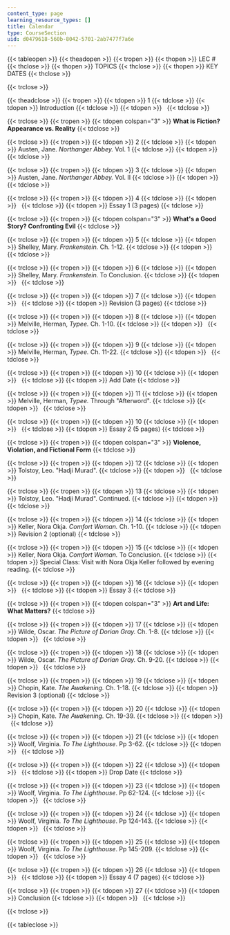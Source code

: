 ```yaml
---
content_type: page
learning_resource_types: []
title: Calendar
type: CourseSection
uid: d0479618-560b-8042-5701-2ab7477f7a6e
---
```


{{< tableopen >}}
{{< theadopen >}}
{{< tropen >}}
{{< thopen >}}
LEC #
{{< thclose >}}
{{< thopen >}}
TOPICS
{{< thclose >}}
{{< thopen >}}
KEY DATES
{{< thclose >}}

{{< trclose >}}

{{< theadclose >}}
{{< tropen >}}
{{< tdopen >}}
1
{{< tdclose >}}
{{< tdopen >}}
Introduction
{{< tdclose >}}
{{< tdopen >}}
 
{{< tdclose >}}

{{< trclose >}}
{{< tropen >}}
{{< tdopen colspan="3" >}}
**What is Fiction? Appearance vs. Reality**
{{< tdclose >}}

{{< trclose >}}
{{< tropen >}}
{{< tdopen >}}
2
{{< tdclose >}}
{{< tdopen >}}
Austen, Jane. _Northanger Abbey._ Vol. 1
{{< tdclose >}}
{{< tdopen >}}
 
{{< tdclose >}}

{{< trclose >}}
{{< tropen >}}
{{< tdopen >}}
3
{{< tdclose >}}
{{< tdopen >}}
Austen, Jane. _Northanger Abbey._ Vol. II
{{< tdclose >}}
{{< tdopen >}}
 
{{< tdclose >}}

{{< trclose >}}
{{< tropen >}}
{{< tdopen >}}
4
{{< tdclose >}}
{{< tdopen >}}
 
{{< tdclose >}}
{{< tdopen >}}
Essay 1 (3 pages)
{{< tdclose >}}

{{< trclose >}}
{{< tropen >}}
{{< tdopen colspan="3" >}}
**What's a Good Story? Confronting Evil**
{{< tdclose >}}

{{< trclose >}}
{{< tropen >}}
{{< tdopen >}}
5
{{< tdclose >}}
{{< tdopen >}}
Shelley, Mary. _Frankenstein._ Ch. 1-12.
{{< tdclose >}}
{{< tdopen >}}
 
{{< tdclose >}}

{{< trclose >}}
{{< tropen >}}
{{< tdopen >}}
6
{{< tdclose >}}
{{< tdopen >}}
Shelley, Mary. _Frankenstein._ To Conclusion.
{{< tdclose >}}
{{< tdopen >}}
 
{{< tdclose >}}

{{< trclose >}}
{{< tropen >}}
{{< tdopen >}}
7
{{< tdclose >}}
{{< tdopen >}}
 
{{< tdclose >}}
{{< tdopen >}}
Revision (3 pages)
{{< tdclose >}}

{{< trclose >}}
{{< tropen >}}
{{< tdopen >}}
8
{{< tdclose >}}
{{< tdopen >}}
Melville, Herman, _Typee._ Ch. 1-10.
{{< tdclose >}}
{{< tdopen >}}
 
{{< tdclose >}}

{{< trclose >}}
{{< tropen >}}
{{< tdopen >}}
9
{{< tdclose >}}
{{< tdopen >}}
Melville, Herman, _Typee._ Ch. 11-22.
{{< tdclose >}}
{{< tdopen >}}
 
{{< tdclose >}}

{{< trclose >}}
{{< tropen >}}
{{< tdopen >}}
10
{{< tdclose >}}
{{< tdopen >}}
 
{{< tdclose >}}
{{< tdopen >}}
Add Date
{{< tdclose >}}

{{< trclose >}}
{{< tropen >}}
{{< tdopen >}}
11
{{< tdclose >}}
{{< tdopen >}}
Melville, Herman, _Typee._ Through "Afterword".
{{< tdclose >}}
{{< tdopen >}}
 
{{< tdclose >}}

{{< trclose >}}
{{< tropen >}}
{{< tdopen >}}
10
{{< tdclose >}}
{{< tdopen >}}
 
{{< tdclose >}}
{{< tdopen >}}
Essay 2 (5 pages)
{{< tdclose >}}

{{< trclose >}}
{{< tropen >}}
{{< tdopen colspan="3" >}}
**Violence, Violation, and Fictional Form**
{{< tdclose >}}

{{< trclose >}}
{{< tropen >}}
{{< tdopen >}}
12
{{< tdclose >}}
{{< tdopen >}}
Tolstoy, Leo. "Hadji Murad".
{{< tdclose >}}
{{< tdopen >}}
 
{{< tdclose >}}

{{< trclose >}}
{{< tropen >}}
{{< tdopen >}}
13
{{< tdclose >}}
{{< tdopen >}}
Tolstoy, Leo. "Hadji Murad". Continued.
{{< tdclose >}}
{{< tdopen >}}
 
{{< tdclose >}}

{{< trclose >}}
{{< tropen >}}
{{< tdopen >}}
14
{{< tdclose >}}
{{< tdopen >}}
Keller, Nora Okja. _Comfort Woman._ Ch. 1-10.
{{< tdclose >}}
{{< tdopen >}}
Revision 2 (optional)
{{< tdclose >}}

{{< trclose >}}
{{< tropen >}}
{{< tdopen >}}
15
{{< tdclose >}}
{{< tdopen >}}
Keller, Nora Okja. _Comfort Woman._ To Conclusion.
{{< tdclose >}}
{{< tdopen >}}
Special Class: Visit with Nora Okja Keller followed by evening reading.
{{< tdclose >}}

{{< trclose >}}
{{< tropen >}}
{{< tdopen >}}
16
{{< tdclose >}}
{{< tdopen >}}
 
{{< tdclose >}}
{{< tdopen >}}
Essay 3
{{< tdclose >}}

{{< trclose >}}
{{< tropen >}}
{{< tdopen colspan="3" >}}
**Art and Life: What Matters?**
{{< tdclose >}}

{{< trclose >}}
{{< tropen >}}
{{< tdopen >}}
17
{{< tdclose >}}
{{< tdopen >}}
Wilde, Oscar. _The Picture of Dorian Gray._ Ch. 1-8.
{{< tdclose >}}
{{< tdopen >}}
 
{{< tdclose >}}

{{< trclose >}}
{{< tropen >}}
{{< tdopen >}}
18
{{< tdclose >}}
{{< tdopen >}}
Wilde, Oscar. _The Picture of Dorian Gray._ Ch. 9-20.
{{< tdclose >}}
{{< tdopen >}}
 
{{< tdclose >}}

{{< trclose >}}
{{< tropen >}}
{{< tdopen >}}
19
{{< tdclose >}}
{{< tdopen >}}
Chopin, Kate. _The Awakening._ Ch. 1-18.
{{< tdclose >}}
{{< tdopen >}}
Revision 3 (optional)
{{< tdclose >}}

{{< trclose >}}
{{< tropen >}}
{{< tdopen >}}
20
{{< tdclose >}}
{{< tdopen >}}
Chopin, Kate. _The Awakening._ Ch. 19-39.
{{< tdclose >}}
{{< tdopen >}}
 
{{< tdclose >}}

{{< trclose >}}
{{< tropen >}}
{{< tdopen >}}
21
{{< tdclose >}}
{{< tdopen >}}
Woolf, Virginia. _To The Lighthouse_. Pp 3-62.
{{< tdclose >}}
{{< tdopen >}}
 
{{< tdclose >}}

{{< trclose >}}
{{< tropen >}}
{{< tdopen >}}
22
{{< tdclose >}}
{{< tdopen >}}
 
{{< tdclose >}}
{{< tdopen >}}
Drop Date
{{< tdclose >}}

{{< trclose >}}
{{< tropen >}}
{{< tdopen >}}
23
{{< tdclose >}}
{{< tdopen >}}
Woolf, Virginia. _To The Lighthouse_. Pp 62-124.
{{< tdclose >}}
{{< tdopen >}}
 
{{< tdclose >}}

{{< trclose >}}
{{< tropen >}}
{{< tdopen >}}
24
{{< tdclose >}}
{{< tdopen >}}
Woolf, Virginia. _To The Lighthouse_. Pp 124-143.
{{< tdclose >}}
{{< tdopen >}}
 
{{< tdclose >}}

{{< trclose >}}
{{< tropen >}}
{{< tdopen >}}
25
{{< tdclose >}}
{{< tdopen >}}
Woolf, Virginia. _To The Lighthouse_. Pp 145-209.
{{< tdclose >}}
{{< tdopen >}}
 
{{< tdclose >}}

{{< trclose >}}
{{< tropen >}}
{{< tdopen >}}
26
{{< tdclose >}}
{{< tdopen >}}
 
{{< tdclose >}}
{{< tdopen >}}
Essay 4 (7 pages)
{{< tdclose >}}

{{< trclose >}}
{{< tropen >}}
{{< tdopen >}}
27
{{< tdclose >}}
{{< tdopen >}}
Conclusion
{{< tdclose >}}
{{< tdopen >}}
 
{{< tdclose >}}

{{< trclose >}}

{{< tableclose >}}